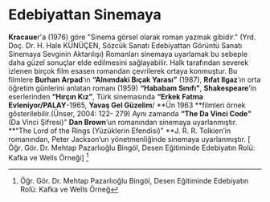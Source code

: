 # Edebiyattan Sinemaya

**Kracaue**r'a (1976) göre "Sinema görsel olarak roman yazmak gibidir." (Yrd. Doç. Dr. H. Hale KÜNÜÇEN, Sözcük Sanatı Edebiyattan Görüntü Sanatı Sinemaya Sevginin Aktarılışı) Romanları sinemaya uyarlamak bu sebeple daha güzel sonuçlar elde edilmesini sağlayabilir. Halk tarafından severek izlenen birçok film esasen romandan çevrilerek ortaya konmuştur. Bu filmlere **Burhan Arpad**’ın **“Alnımdaki Bıçak Yarası”** (1987), **Rıfat Ilgaz**’ın orta öğretim günlerini anlatan romanı (1959) **“Hababam Sınıfı”**, **Shakespeare**’in eserlerinden **“Hırçın Kız”**, Türk sinemasında **“Erkek Fatma Evleniyor/PALAY**-1965, **Yavaş Gel Güzelim**/ **Ün 1963 **filmleri örnek gösterilebilir.(Ünser, 2004: 122- 279) Aynı zamanda **“The Da Vinci Code"** (Da Vinci Şifresi)” **Dan Brown**’un romanından sinemaya uyarlanmıştır. **“The Lord of the Rings (Yüzüklerin Efendisi)” **J. R. R. Tolkien’in romanından, Peter Jackson’un yönetmenliğinde sinemaya uyarlanmıştır. [ Öğr. Gör. Dr. Mehtap Pazarlıoğlu Bingöl, Desen Eğitiminde Edebiyatın Rolü: Kafka ve Wells Örneği] [^10] 

[^10]: Öğr. Gör. Dr. Mehtap Pazarlıoğlu Bingöl, Desen Eğitiminde Edebiyatın Rolü: Kafka ve Wells Örneğ